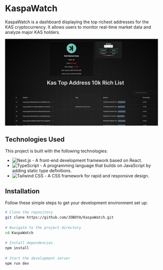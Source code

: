 # KaspaWatch

KaspaWatch is a dashboard displaying the top richest addresses for the KAS cryptocurrency. It allows users to monitor real-time market data and analyze major KAS holders.

![KaspaWatch Dashboard](public/image.png)


## Technologies Used

This project is built with the following technologies:

- ![Next.js](https://img.shields.io/badge/Next.js-000000?style=for-the-badge&logo=nextdotjs&logoColor=white) - A front-end development framework based on React.
- ![TypeScript](https://img.shields.io/badge/TypeScript-3178C6?style=for-the-badge&logo=typescript&logoColor=white) - A programming language that builds on JavaScript by adding static type definitions.
- ![Tailwind CSS](https://img.shields.io/badge/Tailwind_CSS-38B2AC?style=for-the-badge&logo=tailwindcss&logoColor=white) - A CSS framework for rapid and responsive design.

## Installation

Follow these simple steps to get your development environment set up:

```bash
# Clone the repository
git clone https://github.com/JOBOYA/KaspaWatch.git

# Navigate to the project directory
cd KaspaWatch

# Install dependencies
npm install

# Start the development server
npm run dev